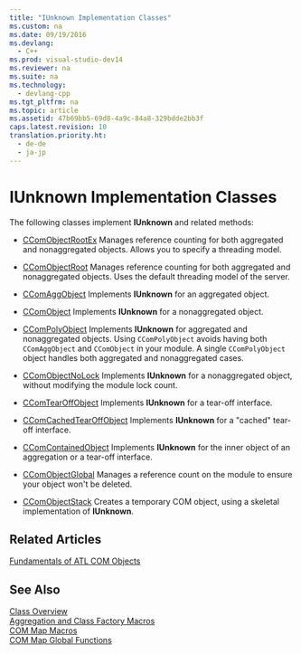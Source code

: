 ```yaml
---
title: "IUnknown Implementation Classes"
ms.custom: na
ms.date: 09/19/2016
ms.devlang: 
  - C++
ms.prod: visual-studio-dev14
ms.reviewer: na
ms.suite: na
ms.technology: 
  - devlang-cpp
ms.tgt_pltfrm: na
ms.topic: article
ms.assetid: 47b69bb5-69d8-4a9c-84a8-329bdde2bb3f
caps.latest.revision: 10
translation.priority.ht: 
  - de-de
  - ja-jp
---
```

# IUnknown Implementation Classes
The following classes implement **IUnknown** and related methods:  
  
-   [CComObjectRootEx](../vs140/CComObjectRootEx-Class.md) Manages reference counting for both aggregated and nonaggregated objects. Allows you to specify a threading model.  
  
-   [CComObjectRoot](../vs140/CComObjectRoot-Class.md) Manages reference counting for both aggregated and nonaggregated objects. Uses the default threading model of the server.  
  
-   [CComAggObject](../vs140/CComAggObject-Class.md) Implements **IUnknown** for an aggregated object.  
  
-   [CComObject](../vs140/CComObject-Class.md) Implements **IUnknown** for a nonaggregated object.  
  
-   [CComPolyObject](../vs140/CComPolyObject-Class.md) Implements **IUnknown** for aggregated and nonaggregated objects. Using `CComPolyObject` avoids having both `CComAggObject` and `CComObject` in your module. A single `CComPolyObject` object handles both aggregated and nonaggregated cases.  
  
-   [CComObjectNoLock](../vs140/CComObjectNoLock-Class.md) Implements **IUnknown** for a nonaggregated object, without modifying the module lock count.  
  
-   [CComTearOffObject](../vs140/CComTearOffObject-Class.md) Implements **IUnknown** for a tear-off interface.  
  
-   [CComCachedTearOffObject](../vs140/CComCachedTearOffObject-Class.md) Implements **IUnknown** for a "cached" tear-off interface.  
  
-   [CComContainedObject](../vs140/CComContainedObject-Class.md) Implements **IUnknown** for the inner object of an aggregation or a tear-off interface.  
  
-   [CComObjectGlobal](../vs140/CComObjectGlobal-Class.md) Manages a reference count on the module to ensure your object won't be deleted.  
  
-   [CComObjectStack](../vs140/CComObjectStack-Class.md) Creates a temporary COM object, using a skeletal implementation of **IUnknown**.  
  
## Related Articles  
 [Fundamentals of ATL COM Objects](../vs140/Fundamentals-of-ATL-COM-Objects.md)  
  
## See Also  
 [Class Overview](../vs140/ATL-Class-Overview.md)   
 [Aggregation and Class Factory Macros](../vs140/Aggregation-and-Class-Factory-Macros.md)   
 [COM Map Macros](../vs140/COM-Map-Macros.md)   
 [COM Map Global Functions](../vs140/COM-Map-Global-Functions.md)
